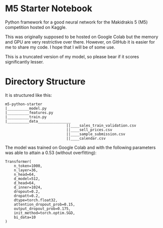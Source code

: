 # M5 Starter Notebook

Python framework for a good neural network for the Makidrakis 5 (M5) competition hosted on Kaggle.

This was originally supposed to be hosted on Google Colab but the memory and GPU are very restrictive over there. However, on GitHub it is easier for me to share my code. I hope that I will be of some use.

This is a truncated version of my model, so please bear if it scores significantly lesser.

# Directory Structure

It is structured like this:
```
m5-python-starter
|__________model.py
|__________features.py
|__________train.py
|__________data_______________
                            ||____sales_train_validation.csv
                            ||____sell_prices.csv
                            ||____sample_submission.csv
                            ||____calendar.csv
```
 
The model was trained on Google Colab and with the following parameters was able to attain a 0.53 (without overfitting):

```
Transformer(
    n_token=1000,
    n_layer=36,
    n_head=64,
    d_model=512,
    d_head=64,
    d_inner=1024,
    dropout=0.2,
    dropatt=0.2,
    dtype=torch.float32,
    attention_dropout_prob=0.15,
    output_dropout_prob=0.175,
    init_method=torch.optim.SGD,
    bi_data=10
)
```
